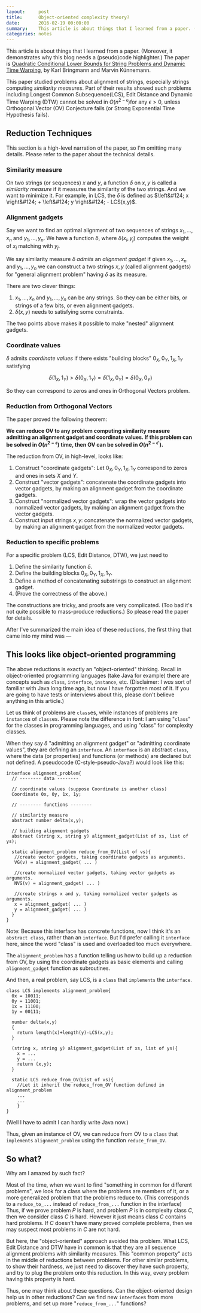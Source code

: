 ```yaml
---
layout:     post
title:      Object-oriented complexity theory?
date:       2016-02-19 00:00:00
summary:    This article is about things that I learned from a paper. (Moreover, it demonstrates why this blog needs a (pseudo)code highlighter.)
categories: notes
---
```




This article is about things that I learned from a paper. (Moreover, it demonstrates why this blog needs a (pseudo)code highlighter.) The paper is [Quadratic Conditional Lower Bounds for String Problems and Dynamic Time Warping](http://arxiv.org/abs/1502.01063), by Karl Bringmann and Marvin Künnemann.

This paper studied problems about alignment of strings, especially strings computing *similarity measures*. Part of their results showed such problems including Longest Common Subsequence(LCS), Edit Distance and Dynamic Time Warping (DTW) cannot be solved in $O(n^{2-\epsilon})​$ for any $\epsilon > 0​$, unless Orthogonal Vector (OV) Conjecture fails (or Strong Exponential Time Hypothesis fails).

## Reduction Techniques

This section is a high-level narration of the paper, so I'm omitting many details. Please refer to the paper about the technical details.

### Similarity measure

On two strings (or sequences) $x$ and $y$, a function $\delta$ on $x,y$ is called a *similarity measure* if it measures the similarity of the two strings. And we want to minimize it. For example, in LCS, the $\delta$ is defined as $\left&#124; x \right&#124; + \left&#124; y \right&#124; - LCS(x,y)$.

### Alignment gadgets

Say we want to find an optimal alignment of two sequences of strings $x_1, \dots, x_n$ and $y_1, \dots, y_n$. We have a function $\delta$, where $\delta(x_i,y_j)$ computes the weight of $x_i$ matching with $y_j$.

We say similarity measure $\delta$ *admits* an *alignment gadget* if given $x_1, \dots, x_n$ and $y_1, \dots, y_n$ we can construct a two strings $x,y$ (called alignment gadgets) for "general alignment problem" having $\delta$ as its measure.

There are two clever things:

1.  $x_1, \dots, x_n$ and $y_1, \dots, y_n$ can be any strings. So they can be either bits, or strings of a few bits, or even alignment gadgets.
2. $\delta(x,y)$ needs to satisfying some constraints.

The two points above makes it possible to make "nested" alignment gadgets.

### Coordinate values

$\delta$ admits *coordinate values* if there exists "building blocks" $0_X, 0_Y, 1_X, 1_Y$ satisfying

$$\delta(1_X,1_Y) >  \delta(0_X,1_Y) = \delta(1_X,0_Y) = \delta(0_X,0_Y)$$

So they can correspond to zeros and ones in Orthogonal Vectors problem.

### Reduction from Orthogonal Vectors

The paper proved the following theorem:

**We can reduce OV to any problem computing similarity measure admitting an alignment gadget and coordinate values. If this problem can be solved in $O(n^{2-\epsilon})$ time, then OV can be solved in $O(n^{2-\epsilon'})$.**

The reduction from OV, in high-level, looks like:

1. Construct "coordinate gadgets": Let $0_X, 0_Y, 1_X, 1_Y$ correspond to zeros and ones in sets $X$ and $Y$.
2. Construct "vector gadgets": concatenate the coordinate gadgets into vector gadgets, by making an alignment gadget from the coordinate gadgets.
3. Construct "normalized vector gadgets": wrap the vector gadgets into normalized vector gadgets, by making an alignment gadget from the vector gadgets.
4. Construct input strings $x, y$: concatenate the normalized vector gadgets, by making an alignment gadget from the normalized vector gadgets.

### Reduction to specific problems

For a specific problem (LCS, Edit Distance, DTW), we just need to

1. Define the similarity function $\delta$.
2. Define the building blocks $0_X, 0_Y, 1_X, 1_Y$.
3. Define a method of concatenating substrings to construct an alignment gadget.
4. (Prove the correctness of the above.)

The constructions are tricky, and proofs are very complicated. (Too bad it's not quite possible to mass-produce reductions.) So please read the paper for details.

After I've summarized the main idea of these reductions, the first thing that came into my mind was — 

## This looks like object-oriented programming

The above reductions is exactly an "object-oriented" thinking. Recall in object-oriented programming languages (take Java for example) there are concepts such as `class`, `interface`, `instance`, etc. (Disclaimer: I *was* sort of familiar with Java long time ago, but now I have forgotten most of it. If you are going to have tests or interviews about this, please don't believe anything in this article.)

Let us think of problems are `class`es, while instances of problems are `instance`s of `class`es. Please note the difference in font: I am using "`class`" for the classes in programming languages, and using "class" for complexity classes.

When they say $\delta$ "admitting an alignment gadget" or "admitting coordinate values", they are defining an `interface`. An `interface` is an abstract `class`, where the data (or properties) and functions (or methods) are declared but not defined. A pseudocode (C-style-pseudo-Java?) would look like this:

```
interface alignment_problem{
  // -------- data --------
    
  // coordinate values (suppose Coordinate is another class)
  Coordinate 0x, 0y, 1x, 1y;
    
  // -------- functions --------
    
  // similarity measure
  abstract number delta(x,y);
    
  // building alignment gadgets
  abstract (string x, string y) alignment_gadget(List of xs, list of ys);
    
  static alignment_problem reduce_from_OV(List of vs){
   //create vector gadgets, taking coordinate gadgets as arguments.
   VG(v) = alignment_gadget( ... )
        
   //create normalized vector gadgets, taking vector gadgets as arguments.
   NVG(v) = alignment_gadget( ... )
        
   //create strings x and y, taking normalized vector gadgets as arguments.
   x = alignment_gadget( ... )
   y = alignment_gadget( ... )
  }
}
```

Note: Because this interface has concrete functions, now I think it's an `abstract class`, rather than an `interface`. But I'd prefer calling it `interface` here, since the word "class" is used and overloaded too much everywhere.

The `alignment_problem` has a function telling us how to build up a reduction from OV, by using the coordinate gadgets as basic elements and calling `alignment_gadget` function as subroutines.

And then, a real problem, say LCS, is a `class` that `implements` the `interface`.

```
class LCS implements alignment_problem{
  0x = 10011;
  0y = 11001;
  1x = 11100;
  1y = 00111;
  
  number delta(x,y)
  {
    return length(x)+length(y)-LCS(x,y);
  }
  
  (string x, string y) alignment_gadget(List of xs, list of ys){
    x = ...
    y = ...
    return (x,y);
  }
  
  static LCS reduce_from_OV(List of vs){
    //Let it inherit the reduce_from_OV function defined in alignment_problem
    ...
    ...
	}
}
```

(Well I have to admit I can hardly write Java now.)

Thus, given an instance of OV, we can reduce from OV to a `class` that `implements` `alignment_problem` using the function `reduce_from_OV`.

## So what?

Why am I amazed by such fact?

Most of the time, when we want to find "something in common for different problems", we look for a class where the problems are members of it, or a more generalized problem that the problems reduce to. (This corresponds to a `reduce_to_...` instead of `reduce_from_...` function in the interface) Thus, if we prove problem $P$ is hard, and problem $P$ is in complexity class $C$, then we consider class $C$ is hard. However it just means class $C$ contains hard problems. If $C$ doesn't have many proved complete problems, then we may suspect most problems in $C$ are not hard.

But here, the "object-oriented" approach avoided this problem. What LCS, Edit Distance and DTW have in common is that they are all sequence alignment problems with similarity measures. This "common property" acts in the middle of reductions between problems. For other similar problems, to show their hardness, we just need to discover they have such property, and try to plug the problem onto this reduction. In this way, every problem having this property is hard.

Thus, one may think about these questions. Can the object-oriented design help us in other reductions? Can we find new `interface`s from more problems, and set up more "`reduce_from_...`" functions?
